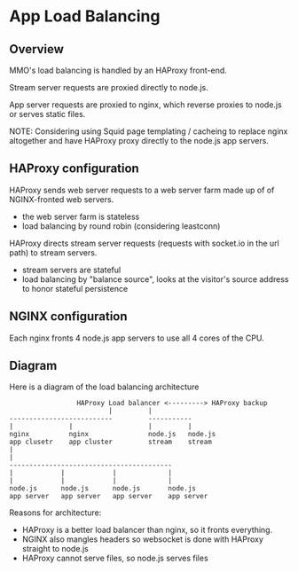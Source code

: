 App Load Balancing
=========================

Overview
-------------------------
MMO's load balancing is handled by an HAProxy front-end.

Stream server requests are proxied directly to node.js.

App server requests are proxied to nginx, which reverse proxies to node.js or serves static files.

NOTE: Considering using Squid page templating / cacheing to replace nginx altogether and have HAProxy proxy
directly to the node.js app servers.

HAProxy configuration
--------------------------
HAProxy sends web server requests to a web server farm made up of of NGINX-fronted web servers.

- the web server farm is stateless
- load balancing by round robin (considering leastconn)

HAProxy directs stream server requests (requests with socket.io in the url path) to stream servers.

- stream servers are stateful
- load balancing by "balance source", looks at the visitor's source address to honor stateful persistence

NGINX configuration
--------------------------
Each nginx fronts 4 node.js app servers to use all 4 cores of the CPU.

Diagram
--------------------------
Here is a diagram of the load balancing architecture

	                 HAProxy Load balancer <---------> HAProxy backup
	                         |         |
	--------------------------         -----------
	|              |                   |         |         
	nginx          nginx               node.js   node.js
	app clusetr    app cluster         stream    stream
	|
	|
	-----------------------------------------
	|            |            |             |
	|            |            |             |
	node.js      node.js      node.js       node.js
	app server   app server   app server    app server

Reasons for architecture:

- HAProxy is a better load balancer than nginx, so it fronts everything.
- NGINX also mangles headers so websocket is done with HAProxy straight to node.js
- HAProxy cannot serve files, so node.js serves files